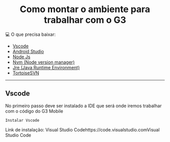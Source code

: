 <h1 align="center">
  Como montar o ambiente para trabalhar com o G3  
</h1>

💻 O que precisa baixar:

- [Vscode](#Vscode)
- [Android Studio](#AndroidStudio)
- [Node Js](#NodeJs)
- [Nvm (Node version manager)](#Nvm (Node version manager))
- [Jre (Java Runtime Environment)](#Jre (Java Runtime Environment))
- [TortoiseSVN](#TortoiseSVN)

---

## Vscode

<p> 
  No primeiro passo deve ser instalado a IDE que será onde iremos trabalhar com o código do G3 Mobile 

`Instalar Vscode `

Link de instalação: Visual Studio Codehttps://code.visualstudio.comVisual Studio Code

</p>

</h2>

